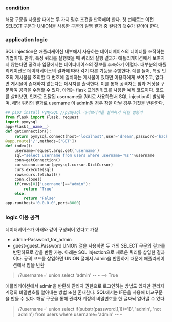 ### condition
해당 구문을 사용할 때에는 두 가지 필수 조건을 만족해야 한다. 첫 번째로는 이전 SELECT 구문과 UNION을 사용한 구문의 실행 결과 중 컬럼의 갯수가 같아야 한다. 

### application logic
SQL injection은 애플리케이션 내부에서 사용하는 데이터베이스의 데이터를 조작하는 기법이다. 만약, 특정 쿼리를 실행했을 때 쿼리의 실행 결과가 애플리케이션에서 보여지지 않는다면 공격자 입장에서는 데이터베이스의 정보를 추측하기 어렵다. 대부분의 애플리케이션은 데이터베이스의 결과에 따라 각기 다른 기능을 수행한다. 예를 들어, 특정 번호의 게시물을 조회할 때 번호에 일치하는 게시물이 있다면 이용자에게 보여주고, 없다면 게시물이 존재하지 않는다는 메시지를 출력한다. 이를 통해 공격자는 참과 거짓을 구분하여 공격을 수행할 수 있다. 
아래는 flask 프레임워크를 사용한 예제 코드이다. 코드를 살펴보면, 인자로 전달된 username을 쿼리로 사용하면서 SQL injection이 발생하며, 해당 쿼리의 결과로 username 이 admin일 경우 참을 아닐 경우 거짓을 반환한다.
```python
## pip3 install PyMySQL //pymysql 라이브러리를 설치하기 위한 명령어
from flask import Flask, request
import pymysql
app=Flask(__name__)
def getConnection():
	return pymysql.connect(host='localhost',user='dream',password='hack',db='dreamhack',charset='utf8')
@app.route('/',methods=['GET'])
def index():
	username=request.args.get('username')
	sql="select username from users where username='%s'"%username
	conn=getConnection()
	curs=conn.cursor(pymysql.cursor.DictCursor)
	curs.execute(sql)
	rows=curs.fetchall()
	conn.close()
	if(rows[0]['username']=="admin"):
		return "True"
	else:
		return "False"
app.run(host='0.0.0.0',port=8000)
```

### logic 이용 공격
데이터베이스가 아래와 같이 구성되어 있다고 가정
- admin-Password_for_admin
- guest-guest_Password
UNION 절을 사용하면 두 개의 SELECT 구문의 결과를 반환하므로 참을 반환 가능. 아래는 SQL injection으로 새로운 쿼리를 삽입한 결과이다. 공격 코드를 삽입하면 UNION 절에서 admin을 반환하기 때문에 애플리케이션에서 참을 반환
>\/?username=' union select 'admin' -- -
>==> True

애플리케이션에서 admin을 반환해 관리자 권한으로 로그인하는 방법도 있지만 관리자 계정의 비밀번호를 알아내는 방법 또한 존재한다. SQL에서는 IF문을 사용해 비교구문을 만들 수 있다. 해당 구문을 통해 관리자 계정의 비밀번호를 한 글짜씩 알아낼 수 있다. 
>\/?username=' union select if(substr(password,1,1))='B', 'admin', 'not admin') from users where username='admin' -- -
